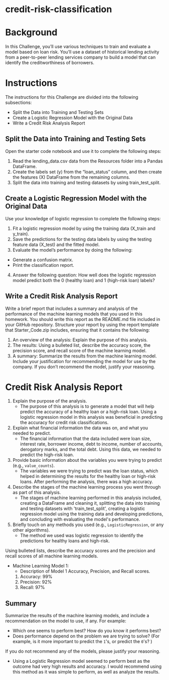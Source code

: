 # credit-risk-classification

# Background
In this Challenge, you’ll use various techniques to train and evaluate a model based on loan risk. You’ll use a dataset of historical lending activity from a peer-to-peer lending services company to build a model that can identify the creditworthiness of borrowers.

# Instructions
The instructions for this Challenge are divided into the following subsections:
- Split the Data into Training and Testing Sets
- Create a Logistic Regression Model with the Original Data
- Write a Credit Risk Analysis Report

## Split the Data into Training and Testing Sets
Open the starter code notebook and use it to complete the following steps:
1. Read the lending_data.csv data from the Resources folder into a Pandas DataFrame.
2. Create the labels set (y) from the “loan_status” column, and then create the features (X) DataFrame from the remaining columns.
3. Split the data into training and testing datasets by using train_test_split.

## Create a Logistic Regression Model with the Original Data
Use your knowledge of logistic regression to complete the following steps:
1. Fit a logistic regression model by using the training data (X_train and y_train).
2. Save the predictions for the testing data labels by using the testing feature data (X_test) and the fitted model.
3. Evaluate the model’s performance by doing the following:
  - Generate a confusion matrix.
  - Print the classification report.
4. Answer the following question: How well does the logistic regression model predict both the 0 (healthy loan) and 1 (high-risk loan) labels?

## Write a Credit Risk Analysis Report
Write a brief report that includes a summary and analysis of the performance of the machine learning models that you used in this homework. You should write this report as the README.md file included in your GitHub repository.
Structure your report by using the report template that Starter_Code.zip includes, ensuring that it contains the following:
1. An overview of the analysis: Explain the purpose of this analysis.
2. The results: Using a bulleted list, describe the accuracy score, the precision score, and recall score of the machine learning model.
3. A summary: Summarize the results from the machine learning model. Include your justification for recommending the model for use by the company. If you don’t recommend the model, justify your reasoning.

# Credit Risk Analysis Report
1. Explain the purpose of the analysis.
   - The purpose of this analysis is to generate a model that will help predict the accuracy of a healthy loan or a high-risk loan. Using a logistic regression model in this analysis was beneficial in predicting the accuracy for credit risk classifications.
2. Explain what financial information the data was on, and what you needed to predict.
   - The financial information that the data included were loan size, interest rate, borrower income, debt to income, number of accounts, derogatory marks, and the total debt. Using this data, we needed to predict the high-risk loan.
3. Provide basic information about the variables you were trying to predict (e.g., `value_counts`).
   - The variables we were trying to predict was the loan status, which helped in determining the results for the healthy loan or high-risk loans. After performing the analysis, there was a high accuracy.
4. Describe the stages of the machine learning process you went through as part of this analysis.
   - The stages of machine learning performed in this analysis included, creating a DataFrame and cleaning it, splitting the data into training and testing datasets with 'train_test_split', creating a logistic regression model using the training data and developing predictions, and concluding with evaluating the model's performance.
5. Briefly touch on any methods you used (e.g., `LogisticRegression`, or any other algorithms).
   - The method we used was logistic regression to identify the predictions for healthy loans and high-risk.
  
Using bulleted lists, describe the accuracy scores and the precision and recall scores of all machine learning models.

* Machine Learning Model 1:
    * Description of Model 1 Accuracy, Precision, and Recall scores.
  1. Accuracy: 99%
  2. Precision: 92%
  3. Recall: 97%
 
## Summary

Summarize the results of the machine learning models, and include a recommendation on the model to use, if any. For example:

* Which one seems to perform best? How do you know it performs best?
* Does performance depend on the problem we are trying to solve? (For example, is it more important to predict the `1`'s, or predict the `0`'s? )

If you do not recommend any of the models, please justify your reasoning.
  - Using a Logistic Regression model seemed to perform best as the outcome had very high results and accuracy. I would recommend using this method as it was simple to perform, as well as analyze the results. 
